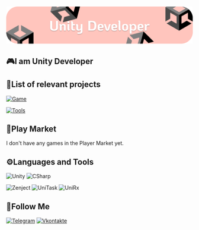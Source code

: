 ![Header](https://github.com/SanyaLorik/SanyaLorik/blob/main/assets/header.png)

## 🎮I am Unity Developer

## 📃List of relevant projects
[![Game](https://img.shields.io/badge/-🕹️My_Life-1FAB89?style=for-the-badge&logo)](https://github.com/SanyaLorik/MyLife)

[![Tools](https://img.shields.io/badge/-🛠️Interface_Editor-1FAB89?style=for-the-badge&logo)](https://github.com/SanyaLorik/SerializeFieldInterface)

## 🏪Play Market
I don't have any games in the Player Market yet.

## ⚙️Languages and Tools
![Unity](https://img.shields.io/badge/-Unity-F85F73?style=for-the-badge&logo=Unity)
![CSharp](https://img.shields.io/badge/-CSharp-F85F73?style=for-the-badge&logo=CSharp)

![Zenject](https://img.shields.io/badge/-Zenject-A2D5F2?style=flat-square&logo)
![UniTask](https://img.shields.io/badge/-UniTask-A2D5F2?style=flat-square&logo)
![UniRx](https://img.shields.io/badge/-UniRx-A2D5F2?style=flat-square&logo)

## 👨Follow Me
[![Telegram](https://img.shields.io/badge/-Telegram-3282B8?style=for-the-badge&logo=Telegram)](https://t.me/boss_alexander)
[![Vkontakte](https://img.shields.io/badge/-Vkontakte-3282B8?style=for-the-badge&logo=Telegram)](https://vk.com/sasha_bir)